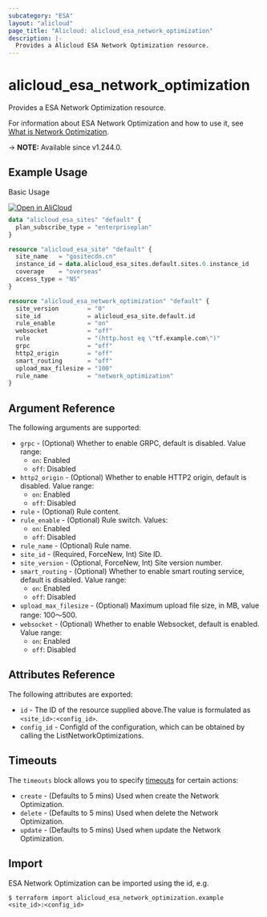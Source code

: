 ```yaml
---
subcategory: "ESA"
layout: "alicloud"
page_title: "Alicloud: alicloud_esa_network_optimization"
description: |-
  Provides a Alicloud ESA Network Optimization resource.
---
```


# alicloud_esa_network_optimization

Provides a ESA Network Optimization resource.



For information about ESA Network Optimization and how to use it, see [What is Network Optimization](https://next.api.alibabacloud.com/document/ESA/2024-09-10/CreateNetworkOptimization).

-> **NOTE:** Available since v1.244.0.

## Example Usage

Basic Usage

<div style="display: block;margin-bottom: 40px;"><div class="oics-button" style="float: right;position: absolute;margin-bottom: 10px;">
  <a href="https://api.aliyun.com/terraform?resource=alicloud_esa_network_optimization&exampleId=eaf35a11-00a4-5fe2-c66e-24d5e3e0180f1ccb1b6d&activeTab=example&spm=docs.r.esa_network_optimization.0.eaf35a1100&intl_lang=EN_US" target="_blank">
    <img alt="Open in AliCloud" src="https://img.alicdn.com/imgextra/i1/O1CN01hjjqXv1uYUlY56FyX_!!6000000006049-55-tps-254-36.svg" style="max-height: 44px; max-width: 100%;">
  </a>
</div></div>

```terraform
data "alicloud_esa_sites" "default" {
  plan_subscribe_type = "enterpriseplan"
}

resource "alicloud_esa_site" "default" {
  site_name   = "gositecdn.cn"
  instance_id = data.alicloud_esa_sites.default.sites.0.instance_id
  coverage    = "overseas"
  access_type = "NS"
}

resource "alicloud_esa_network_optimization" "default" {
  site_version        = "0"
  site_id             = alicloud_esa_site.default.id
  rule_enable         = "on"
  websocket           = "off"
  rule                = "(http.host eq \"tf.example.com\")"
  grpc                = "off"
  http2_origin        = "off"
  smart_routing       = "off"
  upload_max_filesize = "100"
  rule_name           = "network_optimization"
}
```

## Argument Reference

The following arguments are supported:
* `grpc` - (Optional) Whether to enable GRPC, default is disabled. Value range:
  - `on`: Enabled
  - `off`: Disabled
* `http2_origin` - (Optional) Whether to enable HTTP2 origin, default is disabled. Value range:
  - `on`: Enabled
  - `off`: Disabled
* `rule` - (Optional) Rule content.
* `rule_enable` - (Optional) Rule switch. Values:
  - `on`: Enabled
  - `off`: Disabled
* `rule_name` - (Optional) Rule name.
* `site_id` - (Required, ForceNew, Int) Site ID.
* `site_version` - (Optional, ForceNew, Int) Site version number.
* `smart_routing` - (Optional) Whether to enable smart routing service, default is disabled. Value range:
  - `on`: Enabled
  - `off`: Disabled
* `upload_max_filesize` - (Optional) Maximum upload file size, in MB, value range: 100～500.
* `websocket` - (Optional) Whether to enable Websocket, default is enabled. Value range:
  - `on`: Enabled
  - `off`: Disabled

## Attributes Reference

The following attributes are exported:
* `id` - The ID of the resource supplied above.The value is formulated as `<site_id>:<config_id>`.
* `config_id` - ConfigId of the configuration, which can be obtained by calling the ListNetworkOptimizations.

## Timeouts

The `timeouts` block allows you to specify [timeouts](https://www.terraform.io/docs/configuration-0-11/resources.html#timeouts) for certain actions:
* `create` - (Defaults to 5 mins) Used when create the Network Optimization.
* `delete` - (Defaults to 5 mins) Used when delete the Network Optimization.
* `update` - (Defaults to 5 mins) Used when update the Network Optimization.

## Import

ESA Network Optimization can be imported using the id, e.g.

```shell
$ terraform import alicloud_esa_network_optimization.example <site_id>:<config_id>
```